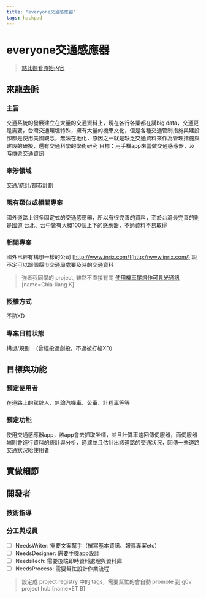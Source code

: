 ```yaml
---
title: "everyone交通感應器"
tags: hackpad
---
```


# everyone交通感應器

> [點此觀看原始內容](https://g0v.hackpad.tw/QIcIhFSUF9l)



## 來龍去脈


### 主旨

交通系統的發展建立在大量的交通資料上，現在各行各業都在講big data，交通更是需要，台灣交通環境特殊，擁有大量的機車文化，但是各種交通管制措施與建設卻都是使用美國觀念，無法在地化，原因之一就是缺乏交通資料來作為管理措施與建設的研擬，還有交通科學的學術研究
目標：用手機app來當做交通感應器，及時傳遞交通資訊

### 牽涉領域

交通/統計/都市計劃

### 現有類似或相關專案

國外道路上很多固定式的交通感應器，所以有很完善的資料，至於台灣最完善的則是國道
台北、台中皆有大概100個上下的感應器，不過資料不易取得

### 相關專案

國外已經有構想一樣的公司 [http://www.inrix.com/](http://www.inrix.com/)
說不定可以跟個縣市交通局處要及時的交通資料
> 強者我同學的 project, 雖然不直接有關 [使用機車尾燈作可見光通訊](http://www.youtube.com/watch?v=bzS8x_Mj29g)
> [name=Chia-liang K]



### 授權方式

不熟XD

### 專案目前狀態

構想/規劃   （曾經投過創投，不過被打槍XD）


## 目標與功能


### 預定使用者

在道路上的駕駛人，無論汽機車、公車、計程車等等

### 預定功能

使用交通感應器app，該app會去抓取坐標，並且計算車速回傳伺服器，而伺服器端則會進行資料的統計與分析，過濾並且估計出該道路的交通狀況，回傳一些道路交通狀況給使用者


## 實做細節



## 開發者


### 技術指導


### 分工與成員

- [ ] NeedsWriter: 需要文案幫手（撰寫基本資訊、報導專案etc）
- [ ] NeedsDesigner: 需要手機app設計
- [ ] NeedsTech: 需要後端即時資料處理與資料庫
- [ ] NeedsProcess: 需要幫忙設計作業流程
> 設定成 project registry 中的 tags，需要幫忙的會自動 promote 到 g0v project hub
> [name=ET B]



